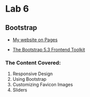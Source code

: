 # Lab 6
## Bootstrap

- [My website on Pages](https://jefftam79.github.io/lab6/)

- [The Bootstrap 5.3 Frontend Toolkit](https://getbootstrap.com/docs/5.3/getting-started/introduction/)

### The Content Covered:
1. Responsive Design
2. Using Bootstrap
3. Customizing Favicon Images
4. Sliders


